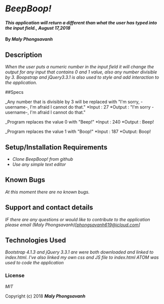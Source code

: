 # _BeepBoop!_

#### _This application will return a different than what the user has typed into the input field., August 17,2018_

#### By _Maly Phongsavanh_

## Description

_When the user puts a numeric number in the input field it will change the output for any input that contains 0 and 1 value, also any number divisible by 3. Boopstrap and jQuery3.3.1 is also used to style and add interaction to the application._

##Specs

_Any number that is divisible by 3 will be replaced with "I'm sorry, -username-, I'm afraid I cannot do that."
  *Input : 27
  *Output : "I'm sorry -username-, I'm afraid I cannot do that."

_Program replaces the value 0 with "Beep!"
  *Input : 240
  *Output : Beep!

_Program replaces the value 1 with "Boop!"
  *Input : 187
  *Output: Boop!


## Setup/Installation Requirements

* _Clone BeepBoop! from github_
* _Use any simple text editor_


## Known Bugs

_At this moment there are no known bugs._

## Support and contact details

_IF there are any questions or would like to contribute to the application please email (Maly Phongsavanh)[phongsavanh619@icloud.com]_

## Technologies Used

_Bootstrap 4.1.3 and jQuery 3.3.1 are were both downloaded and linked to index.html. I've also linked my own css and JS file to index.html  ATOM was used to code the application_

### License

*MIT*

Copyright (c) 2018 **_Maly Phongsavanh_**
